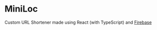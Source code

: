 # MiniLoc
Custom URL Shortener made using React (with TypeScript) and <a href="https://firebase.google.com/">Firebase</a>
